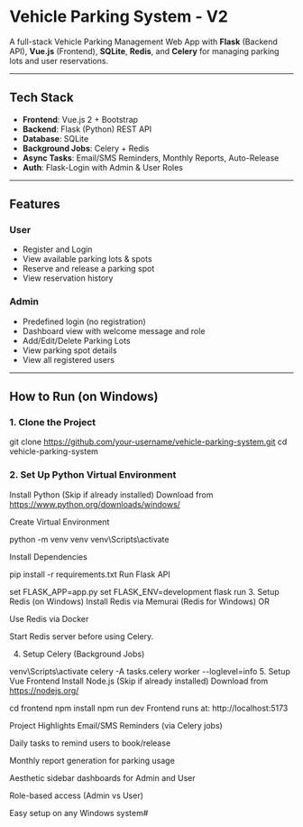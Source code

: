 # Vehicle Parking System - V2

A full-stack Vehicle Parking Management Web App with **Flask** (Backend API), **Vue.js** (Frontend), **SQLite**, **Redis**, and **Celery** for managing parking lots and user reservations.

---

## Tech Stack

- **Frontend**: Vue.js 2 + Bootstrap
- **Backend**: Flask (Python) REST API
- **Database**: SQLite
- **Background Jobs**: Celery + Redis
- **Async Tasks**: Email/SMS Reminders, Monthly Reports, Auto-Release
- **Auth**: Flask-Login with Admin & User Roles

---

## Features

### User
- Register and Login
- View available parking lots & spots
- Reserve and release a parking spot
- View reservation history

### Admin
- Predefined login (no registration)
- Dashboard view with welcome message and role
- Add/Edit/Delete Parking Lots
- View parking spot details
- View all registered users

---

## How to Run (on Windows)

### 1. Clone the Project
git clone https://github.com/your-username/vehicle-parking-system.git
cd vehicle-parking-system

### 2. Set Up Python Virtual Environment
Install Python (Skip if already installed)
Download from https://www.python.org/downloads/windows/

Create Virtual Environment

python -m venv venv
venv\Scripts\activate

Install Dependencies

pip install -r requirements.txt
Run Flask API

set FLASK_APP=app.py
set FLASK_ENV=development
flask run
3. Setup Redis (on Windows)
Install Redis via Memurai (Redis for Windows)
OR

Use Redis via Docker

Start Redis server before using Celery.

4. Setup Celery (Background Jobs)

venv\Scripts\activate
celery -A tasks.celery worker --loglevel=info
5. Setup Vue Frontend
Install Node.js (Skip if already installed)
Download from https://nodejs.org/


cd frontend
npm install
npm run dev
Frontend runs at: http://localhost:5173

 Project Highlights
 Email/SMS Reminders (via Celery jobs)

 Daily tasks to remind users to book/release

 Monthly report generation for parking usage

 Aesthetic sidebar dashboards for Admin and User

 Role-based access (Admin vs User)

 Easy setup on any Windows system#
